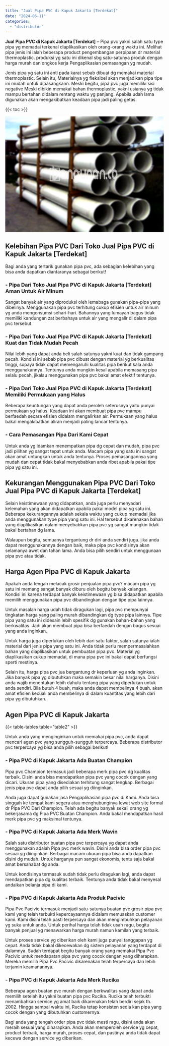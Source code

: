 ```yaml
---
title: "Jual Pipa PVC di Kapuk Jakarta [Terdekat]"
date: "2024-06-11"
categories: 
  - "distributor"
---
```


**Jual Pipa PVC di Kapuk Jakarta \[Terdekat\]** – Pipa pvc yakni salah satu type pipa yg memadai terkenal diaplikasikan oleh orang-orang waktu ini. Melihat pipa jenis ini ialah beberapa product pengembangan perpipaan dr material thermoplastic. produksi yg satu ini dikenal sbg satu-satunya produk dengan harga murah dan ongkos kerja Pengaplikasian pemasangan yg mudah.

Jenis pipa yg satu ini anti pada karat sebab dibuat dg memakai material thermoplastic. Selain itu, Materialnya yg fleksibel akan menjadikan pipa tipe ini mudah untuk dipasangkann. Meski begitu, pipa pvc juga memiliki sisi negative Meski dibikin memakai bahan thermoplastic, yakni usianya yg tidak mampu bertahan didalam rentang waktu yg panjang. Apabila udah lama digunakan akan mengakibatkan keadaan pipa jadi paling getas.

{{< toc >}}

![Jual Pipa PVC di Kapuk Jakarta [Terdekat]](/images/jaul-pipa-pvc-42.png)

## Kelebihan Pipa PVC Dari Toko Jual Pipa PVC di Kapuk Jakarta \[Terdekat\]

Bagi anda yang tertarik gunakan pipa pvc, ada sebagian kelebihan yang bisa anda dapatkan diantaranya sebagai berikut!

### \- Pipa Dari Toko Jual Pipa PVC di Kapuk Jakarta \[Terdekat\] Aman Untuk Air Minum

Sangat banyak air yang diproduksi oleh lemabaga gunakan pipa-pipa yang dibelinya. Menggunakan pipa pvc terhitung cukup efisien untuk air minum yg anda mengonsumsi sehari-hari. Bahannya yang lumayan bagus tidak memiliki kandungan zat berbahaya untuk air yang mengalir di dalam pipa pvc tersebut.

### \- Pipa Dari Toko Jual Pipa PVC di Kapuk Jakarta \[Terdekat\] Kuat dan Tidak Mudah Pecah

Nilai lebih yang dapat anda beli salah satunya yakni kuat dan tidak gampang pecah. Kondisi ini sebab pipa pvc dibuat dengan material yg berkualitas tinggi, supaya tidak dapat memengaruhi kualitas pipa berikut kala anda menggunakannya. Tentunya anda mungkin kesal apabila memasang pipa selalu pecah, jikalau menggunakan pipa pvc bakal amat efektif tentunya.

### \- Pipa Dari Toko Jual Pipa PVC di Kapuk Jakarta \[Terdekat\] Memiliki Permukaan yang Halus

Beberapa keuntungan yang dapat anda peroleh seterusnya yaitu punyai permukaan yg halus. Keadaan ini akan membuat pipa pvc mampu berfaedah secara efisien didalam mengalirkan air. Permukaan yang halus bakal mengakibatkan aliran menjadi paling lancar tentunya.

### \- Cara Pemasangan Pipa Dari Kami Cepat

Untuk anda yg idamkan menempatkan pipa dg cepat dan mudah, pipa pvc jadi pilihan yg sangat tepat untuk anda. Macam pipa yang satu ini sangat akan amat untungkan untuk anda tentunya. Proses pemasangannya yang mudah dan cepat tidak bakal menyebabkan anda ribet apabila pakai tipe pipa yg satu ini.

## Kekurangan Menggunakan Pipa PVC Dari Toko Jual Pipa PVC di Kapuk Jakarta \[Terdekat\]

Selain keistimewaan yang didapatkan, anda juga perlu menyadari kelemahan yang akan didapatkan apabila pakai model pipa yg satu ini. Beberapa kekurangannya adalah sekala waktu yang cukup memadai jika anda menggunakan type pipa yang satu ini. Hal tersebut dikarenakan bahan yang diaplikasikan dalam menyebabkan pipa pvc yg sangat mungkin tidak bakal bertahan dg lama.

Walaupun begitu, semuanya tergantung dr diri anda sendiri juga. jika anda dapat menggunakannya dengan baik, maka pipa pvc kondisinya akan selamanya awet dan tahan lama. Anda bisa pilih sendiri untuk menggunaan pipa pvc atau tidak.

## Harga Agen Pipa PVC di Kapuk Jakarta

Apakah anda tengah melacak grosir penjualan pipa pvc? macam pipa yg satu ini memang sangat banyak diburu oleh begitu banyak kalangan. Kondisi ini karena terdapat banyak keistimewaan yg bisa didapatkan apabila memilih menggunakan pipa pvc dibandingkan dengan tipe pipa lainnya.

Untuk masalah harga udah tidak diragukan lagi, pipa pvc mempunyai tingkatan harga yang paling murah dibandingkan dg type pipa lainnya. Tipe pipa yang satu ini didesain lebih spesifik dg gunakan bahan-bahan yang berkwalitas. Jadi akan membuat pipa bisa berfaedah dengan bagus sesuai yang anda inginkan.

Untuk harga juga diperlukan oleh lebih dari satu faktor, salah satunya ialah material dari jenis pipa yang satu ini. Anda tidak perlu mempermasalahkan bahan yang diaplikasikan untuk pembuatan pipa pvc. Material yg diaplikasikan cukup memadai, di mana pipa pvc ini bakal dapat berfungsi sperti mestinya.

Selain itu, harga pipa pvc jua bergantung dr keperluan yg anda inginkan. Jika banyak pipa yg dibutuhkan maka semakin besar nilai harganya. Disini anda wajib menentukan lebih dahulu tentang pipa yang diperlukan untuk anda sendiri. Bila butuh 4 buah, maka anda dapat membelinya 4 buah. akan amat efisien kecuali anda membelinya di dalam kuantitas yang lebih dari pipa yg dibutuhkan.

## Agen Pipa PVC di Kapuk Jakarta

{{< table-tables table="table2" >}}

Untuk anda yang menginginkan untuk memakai pipa pvc, anda dapat mencari agen pvc yang sungguh-sungguh terpercaya. Beberapa distributor pvc terpercaya yg bisa anda pilih sebagai berikut!

### \- Pipa PVC di Kapuk Jakarta Ada Buatan Champion

Pipa pvc Champion termasuk jadi beberapa merk pipa pvc dg kualitas terbaik. Disini anda bisa mendapatkan pipa pvc yang cocok dengan yang dicari. Ukuran pipa yang disediakan terhitung sangat lengkap. Berbagai jenis pipa pvc dapat anda pilih sesuai yg diinginkan.

Anda juga dapat gunakan jasa Pengaplikasian pipa pvc di Kami. Anda bisa singgah ke tempat kami segera atau menghubunginya lewat web site formal dr Pipa PVC Dari Champion. Telah ada begitu banyak sekali orang yg bekerjasama dg Pipa PVC Buatan Champion. Anda bakal mendapatkan hasil merk pipa pvc yg maksimal tentunya.

### \- Pipa PVC di Kapuk Jakarta Ada Merk Wavin

Salah satu distributor buatan pipa pvc terpercaya yg dapat anda menggunakan adalah Pipa pvc merk wavin. Disini anda bisa order pipa pvc sesuai yg diinginkan. Berbagai macam ukuran pipa bisa anda dapatkan disini dg mudah. Untuk harganya pun sangat ekonomis, tentu saja bakal amat bersahabat dg anda.

Untuk kondisinya termasuk sudah tidak perlu diragukan lagi, anda dapat mendapatkan pipa dg kualitas terbaik. Tentunya anda tidak bakal menyesal andaikan belanja pipa di kami.

### \- Pipa PVC di Kapuk Jakarta Ada Produk Pacivic

Pipa Pvc Pacivic termasuk menjadi satu-satunya buatan pvc grosir pipa pvc kami yang telah terbukti kepercayaannya didalam memuaskan customer kami. Kami disini telah pasti terpercaya dan akan mengimbuhkan pelayanan yg suka untuk anda. Untuk perihal harga telah tidak usah ragu, begitu banyak penjual yg menawarkan harga murah namun kamilah yang terbaik.

Untuk proses service yg diberikan oleh kami juga punyai tanggapan yg cepat. Anda tidak bakal dikecewakan dg sistem pelayanan yang terdapat di dalamnya. Sudah terdapat begitu banyak orang yang memakai Pipa Pvc Pacivic untuk mendapatan pipa pvc yang cocok dengan yang diharapkan. Mereka memilih Pipa Pvc Pacivic dikarenakan telah terpercaya dan lebih terjamin keamanannya.

### \- Pipa PVC di Kapuk Jakarta Ada Merk Rucika

Beberapa agen buatan pvc murah dengan berkwalitas yang dapat anda memilih setelah itu yakni buatan pipa pvc Rucika. Rucika telah terbukti menambahkan service yg amat baik dikarenakan telah berdiri sejak th. 2002. Hingga sampai waktu ini, Rucika tetap konsisten sedia kan pipa yang cocok dengan yang dibutuhkan customernya.

Bagi anda yang tengah order pipa pvc tidak mesti ragu, disini anda akan meraih sesuai yang diharapkan. Anda akan memperoleh service yg cepat, product terbaik, harga murah, proses cepat, dan pastinya anda tidak dapat kecewa dengan service yg diberikan.
